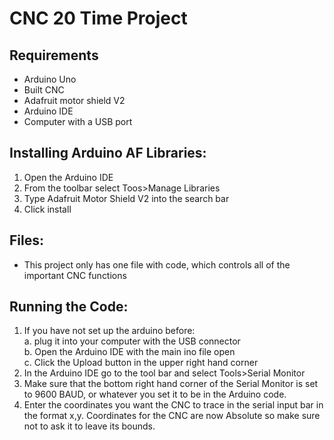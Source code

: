 # CNC 20 Time Project
## Requirements
* Arduino Uno
* Built CNC
* Adafruit motor shield V2
* Arduino IDE
* Computer with a USB port
## Installing Arduino AF Libraries:
1. Open the Arduino IDE
2. From the toolbar select Toos>Manage Libraries
3. Type Adafruit Motor Shield V2 into the search bar
4. Click install
## Files:
* This project only has one file with code, which controls all of the important CNC functions
## Running the Code:
1. If you have not set up the arduino before:  
    a. plug it into your computer with the USB connector  
    b. Open the Arduino IDE with the main ino file open  
    c. Click the Upload button in the upper right hand corner  
2. In the Arduino IDE go to the tool bar and select Tools>Serial Monitor
3. Make sure that the bottom right hand corner of the Serial Monitor is set to 9600 BAUD, or whatever you set it to be in the Arduino code.
4. Enter the coordinates you want the CNC to trace in the serial input bar in the format x,y. Coordinates for the CNC are now Absolute so make sure not to ask it to leave its bounds.
